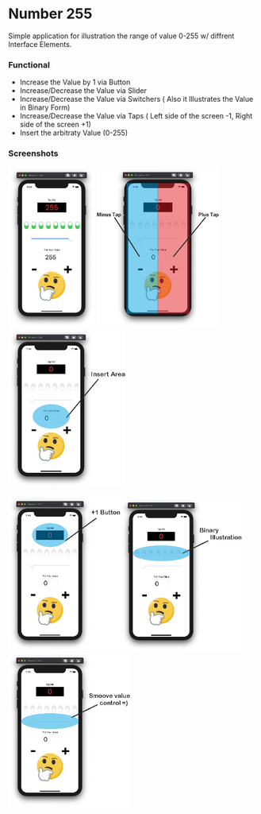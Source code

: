 # Number 255

Simple application for illustration the range of value 0-255 w/ diffrent Interface Elements.

### Functional 

- Increase the Value by 1 via Button 
- Increase/Decrease the Value via Slider 
- Increase/Decrease the Value via Switchers ( Also it Illustrates the Value in Binary Form)
- Increase/Decrease the Value via Taps ( Left side of the screen -1, Right side of the screen +1)
- Insert the arbitraty Value (0-255)



### Screenshots

<img src="https://github.com/MrCosney/Swift0.5.Number_255/blob/main/Screenshots/ScreenShot0.png" width="175"> <img src="https://github.com/MrCosney/Swift0.5.Number_255/blob/main/Screenshots/ScreenShot1.jpg" width="245"> <img src="https://github.com/MrCosney/Swift0.5.Number_255/blob/main/Screenshots/ScreenShot2.jpg" width="235"> 

<img src="https://github.com/MrCosney/Swift0.5.Number_255/blob/main/Screenshots/ScreenShot3.jpg" width="225"><img src="https://github.com/MrCosney/Swift0.5.Number_255/blob/main/Screenshots/ScreenShot4.jpg" width="245"> <img src="https://github.com/MrCosney/Swift0.5.Number_255/blob/main/Screenshots/ScreenShot5.jpg" width="245">
